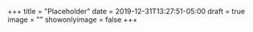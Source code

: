 +++
title = "Placeholder"
date = 2019-12-31T13:27:51-05:00
draft = true
image = ""
showonlyimage = false
+++
